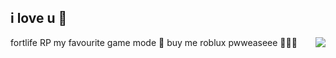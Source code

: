 

i love u 💜
---

<a href="https://discord.com/users/173617721102041090">
  <img src="https://lanyard-profile-readme.vercel.app/api/173617721102041090?hideTimestamp=true&idleMessage=sleep/relax time :D <3" align="right" />
</a>

fortlife RP my favourite game mode 🔫
buy me roblux pwweaseee 🥺🥺🥺
